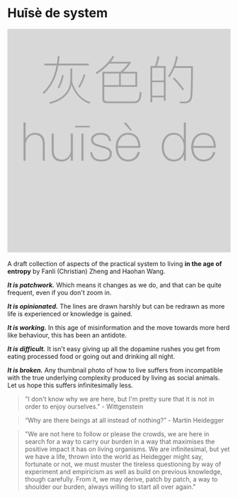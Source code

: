 # Huīsè de system
![Image of logo placeholder][image-1]

A draft collection of aspects of the practical system to living **in the age of entropy** by Fanli (Christian) Zheng and Haohan Wang. 

**_It is patchwork._** Which means it changes as we do, and that can be quite frequent, even if you don't zoom in.

**_It is opinionated._** The lines are drawn harshly but can be redrawn as more life is experienced or knowledge is gained.

**_It is working._** In this age of misinformation and the move towards more herd like behaviour, this has been an antidote.

**_It is difficult._** It isn't easy giving up all the dopamine rushes you get from eating processed food or going out and drinking all night. 

**_It is broken._** Any thumbnail photo of how to live suffers from incompatible with the true underlying complexity produced by living as social animals. Let us hope this suffers infinitesimally less.


> "I don't know why we are here, but I'm pretty sure that it is not in order to enjoy ourselves." - Wittgenstein


> “Why are there beings at all instead of nothing?” - Martin Heidegger

> "We are not here to follow or please the crowds, we are here in search for a way to carry our burden in a way that maximises the positive impact it has on living organisms. We are infinitesimal, but yet we have a life, thrown into the world as Heidegger might say, fortunate or not, we must muster the tireless questioning by way of experiment and empiricism as well as build on previous knowledge, though carefully. From it, we may derive, patch by patch, a way to shoulder our burden, always willing to start all over again."

[image-1]:	artwork/huisede.png